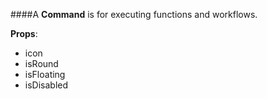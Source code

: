####A **Command** is for executing functions and workflows.

**Props**:

- icon
- isRound
- isFloating
- isDisabled
